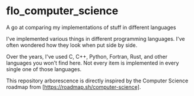 # flo_computer_science
A go at comparing my implementations of stuff in different languages

I've implemented various things in different programming languages.
I've often wondered how they look when put side by side.

Over the years, I've used C, C++, Python, Fortran, Rust, and other languages
you won't find here. Not every item is implemented in every single one of those
languages.

This repository arborescence is directly inspired by the Computer Science
roadmap from [https://roadmap.sh/computer-science].
